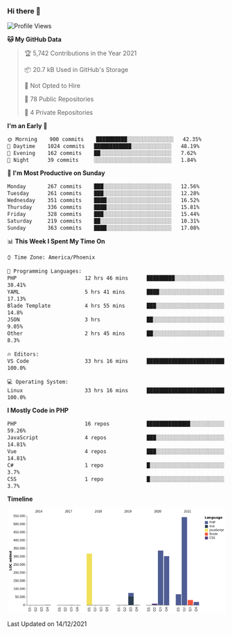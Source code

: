 ### Hi there 👋

<!--START_SECTION:waka-->
![Profile Views](http://img.shields.io/badge/Profile%20Views-7-blue)

**🐱 My GitHub Data** 

> 🏆 5,742 Contributions in the Year 2021
 > 
> 📦 20.7 kB Used in GitHub's Storage 
 > 
> 🚫 Not Opted to Hire
 > 
> 📜 78 Public Repositories 
 > 
> 🔑 4 Private Repositories  
 > 
**I'm an Early 🐤** 

```text
🌞 Morning    900 commits    ██████████░░░░░░░░░░░░░░░   42.35% 
🌆 Daytime    1024 commits   ████████████░░░░░░░░░░░░░   48.19% 
🌃 Evening    162 commits    ██░░░░░░░░░░░░░░░░░░░░░░░   7.62% 
🌙 Night      39 commits     ░░░░░░░░░░░░░░░░░░░░░░░░░   1.84%

```
📅 **I'm Most Productive on Sunday** 

```text
Monday       267 commits    ███░░░░░░░░░░░░░░░░░░░░░░   12.56% 
Tuesday      261 commits    ███░░░░░░░░░░░░░░░░░░░░░░   12.28% 
Wednesday    351 commits    ████░░░░░░░░░░░░░░░░░░░░░   16.52% 
Thursday     336 commits    ████░░░░░░░░░░░░░░░░░░░░░   15.81% 
Friday       328 commits    ███░░░░░░░░░░░░░░░░░░░░░░   15.44% 
Saturday     219 commits    ██░░░░░░░░░░░░░░░░░░░░░░░   10.31% 
Sunday       363 commits    ████░░░░░░░░░░░░░░░░░░░░░   17.08%

```


📊 **This Week I Spent My Time On** 

```text
⌚︎ Time Zone: America/Phoenix

💬 Programming Languages: 
PHP                      12 hrs 46 mins      █████████░░░░░░░░░░░░░░░░   38.41% 
YAML                     5 hrs 41 mins       ████░░░░░░░░░░░░░░░░░░░░░   17.13% 
Blade Template           4 hrs 55 mins       ███░░░░░░░░░░░░░░░░░░░░░░   14.8% 
JSON                     3 hrs               ██░░░░░░░░░░░░░░░░░░░░░░░   9.05% 
Other                    2 hrs 45 mins       ██░░░░░░░░░░░░░░░░░░░░░░░   8.3%

🔥 Editors: 
VS Code                  33 hrs 16 mins      █████████████████████████   100.0%

💻 Operating System: 
Linux                    33 hrs 16 mins      █████████████████████████   100.0%

```

**I Mostly Code in PHP** 

```text
PHP                      16 repos            ██████████████░░░░░░░░░░░   59.26% 
JavaScript               4 repos             ███░░░░░░░░░░░░░░░░░░░░░░   14.81% 
Vue                      4 repos             ███░░░░░░░░░░░░░░░░░░░░░░   14.81% 
C#                       1 repo              █░░░░░░░░░░░░░░░░░░░░░░░░   3.7% 
CSS                      1 repo              █░░░░░░░░░░░░░░░░░░░░░░░░   3.7%

```


**Timeline**

![Chart not found](https://raw.githubusercontent.com/mikebronner/mikebronner/master/charts/bar_graph.png) 


 Last Updated on 14/12/2021
<!--END_SECTION:waka-->

<!--
**mikebronner/mikebronner** is a ✨ _special_ ✨ repository because its `README.md` (this file) appears on your GitHub profile.

Here are some ideas to get you started:

- 🔭 I’m currently working on ...
- 🌱 I’m currently learning ...
- 👯 I’m looking to collaborate on ...
- 🤔 I’m looking for help with ...
- 💬 Ask me about ...
- 📫 How to reach me: ...
- 😄 Pronouns: ...
- ⚡ Fun fact: ...
-->

